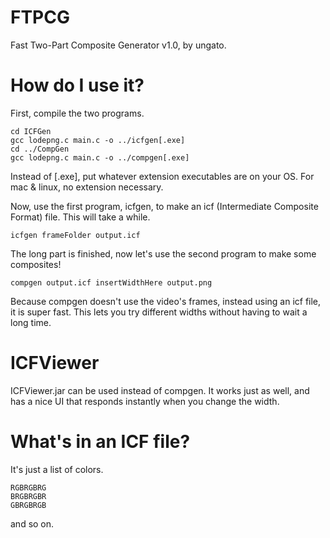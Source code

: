 # FTPCG
Fast Two-Part Composite Generator v1.0, by ungato.

# How do I use it?
First, compile the two programs.

    cd ICFGen
    gcc lodepng.c main.c -o ../icfgen[.exe]
    cd ../CompGen
    gcc lodepng.c main.c -o ../compgen[.exe]

Instead of [.exe], put whatever extension executables are on your OS. For mac & linux, no extension necessary.

Now, use the first program, icfgen,  to make an icf (Intermediate Composite Format) file. This will take a while.

    icfgen frameFolder output.icf

The long part is finished, now let's use the second program to make some composites!

    compgen output.icf insertWidthHere output.png

Because compgen doesn't use the video's frames, instead using an icf file, it is super fast. This lets you try different widths without having to wait a long time.

# ICFViewer

ICFViewer.jar can be used instead of compgen. It works just as well, and has a nice UI that responds instantly when you change the width.

# What's in an ICF file?

It's just a list of colors.

    RGBRGBRG
    BRGBRGBR
    GBRGBRGB

and so on.
